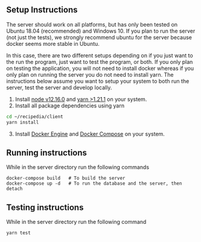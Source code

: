 ## Setup Instructions

The server should work on all platforms, but has only been tested on Ubuntu 18.04 (recommended) and Windows 10.
If you plan to run the server (not just the tests), we strongly recommend ubuntu for the server because docker seems more stable in Ubuntu.

In this case, there are two different setups depending on if you just want to the run the program, just want to test the program, or both. If you only plan on testing the application, you will not need to install docker whereas if you only plan on running the server you do not need to install yarn. The instructions below assume you want to setup your system to both run the server, test the server and develop locally.

1. Install [node v12.16.0](https://nodejs.org/en/download/) and [yarn >1.21.1](https://classic.yarnpkg.com/en/docs/install/) on your system.
2. Install all package dependencies using yarn

```bash
cd ~/recipedia/client
yarn install
```
3. Install [Docker Engine](https://docs.docker.com/engine/install) and [Docker Compose](https://docs.docker.com/compose/install/) on your system.

## Running instructions
While in the server directory run the following commands

```
docker-compose build   # To build the server
docker-compose up -d   # To run the database and the server, then detach
```

## Testing instructions

While in the server directory run the following command
```
yarn test
```
